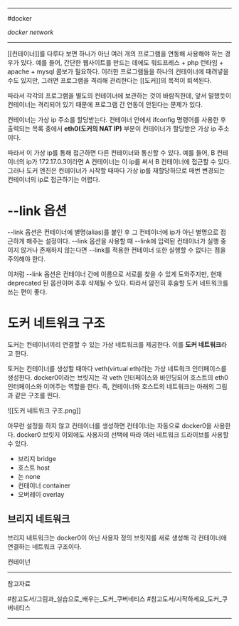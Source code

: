 
---

#docker

*docker network*

---

[[컨테이너]]를 다루다 보면 하나가 아닌 여러 개의 프로그램을 연동해 사용해야 하는 경우가 있다.
예를 들어, 간단한 웹사이트를 만드는 데에도 워드프레스 + php 런타임 + apache + mysql 콤보가 필요하다.
이러한 프로그램들을 하나의 컨테이너에 때려넣을 수도 있지만, 그러면 프로그램을 격리해 관리한다는 [[도커]]의 목적이 퇴색된다.

따라서 각각의 프로그램을 별도의 컨테이너에 보관하는 것이 바람직한데, 앞서 말했듯이 컨테이너는 격리되어 있기 때문에 프로그램 간 연동이 안된다는 문제가 있다.

컨테이너는 가상 ip 주소를 할당받는다. 컨테이너 안에서 ifconfig 명령어를 사용한 후 출력되는 목록 중에서 **eth0(도커의 NAT IP)** 부분이 컨테이너가 할당받은 가상 ip 주소이다.

따라서 이 가상 ip를 통해 접근하면 다른 컨테이너와 통신할 수 있다. 예를 들어, B 컨테이너의 ip가 172.17.0.3이라면 A 컨테이너는 이 ip를 써서 B 컨테이너에 접근할 수 있다. 그러나 도커 엔진은 컨테이너가 시작할 때마다 가상 ip를 재할당하므로 매번 변경되는 컨테이너의 ip로 접근하기는 어렵다.

# --link 옵션

--link 옵션은 컨테이너에 별명(alias)를 붙인 후 그 컨테이너에 ip가 아닌 별명으로 접근하게 해주는 설정이다. --link 옵션을 사용할 때 --link에 입력된 컨테이너가 실행 중이지 않거나 존재하지 않는다면 --link를 적용한 컨테이너 또한 실행할 수 없다는 점을 주의해야 한다.

이처럼 --link 옵션은 컨테이너 간에 이름으로 서로를 찾을 수 있게 도와주지만, 현재 deprecated 된 옵션이며 추후 삭제될 수 있다. 따라서 얌전히 후술할 도커 네트워크를 쓰는 편이 좋다.

# 도커 네트워크 구조

도커는 컨테이너끼리 연결할 수 있는 가상 네트워크를 제공한다. 이를 **도커 네트워크**라고 한다.

토커는 컨테이너를 생성할 때마다 veth(virtual eth)라는 가상 네트워크 인터페이스를 생성한다. docker0이라는 브릿지는 각 veth 인터페이스와 바인딩되어 호스트의 eth0 인터페이스와 이어주는 역할을 한다. 즉, 컨테이너와 호스트의 네트워크는 아래의 그림과 같은 구조를 띈다.

![[도커 네트워크 구조.png]]

아무런 설정을 하지 않고 컨테이너를 생성하면 컨테이너는 자동으로 docker0을 사용한다.
docker0 브릿지 이외에도 사용자의 선택에 따라 여러 네트워크 드라이브를 사용할 수 있다.

- 브리지 bridge
- 호스트 host
- 논 none
- 컨테이너 container
- 오버레이 overlay

## 브리지 네트워크

브리지 네트워크는 docker0이 아닌 사용자 정의 브릿지를 새로 생성해 각 컨테이너에 연결하는 네트워크 구조이다.

컨테이넌

---

참고자료

#참고도서/그림과_실습으로_배우는_도커_쿠버네티스 
#참고도서/시작하세요_도커_쿠버네티스

---